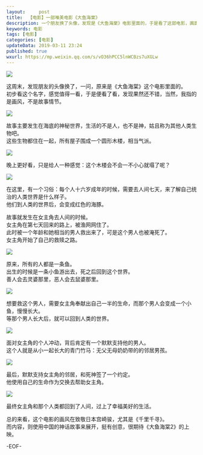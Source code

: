 ```yaml
---   
layout:     post  
title:  【电影】一部唯美电影《大鱼海棠》  
description: 一个朋友换了头像，发现是《大鱼海棠》电影里面的，于是看了这部电影，画面很唯美，可以看看。  
keywords: 电影  
tags: [电影]    
categories: [电影]  
updateData: 2019-03-11 23:24   
published: true 
wxurl: https://mp.weixin.qq.com/s/vO36hPCC5lnWCBzs7uXGLw  
---  
```



![](https://res2019.tiankonguse.com/images/2019/03/big-fish-001.jpg)  



这周末，发现朋友的头像换了，一问，原来是《大鱼海棠》这个电影里面的。  
初步看这个名字，感觉值得一看，于是便看了看，发现果然还不错，当然，我指的是画风，不是故事情节。  


![](https://res2019.tiankonguse.com/images/2019/03/big-fish-002.gif)  


故事主要发生在海底的神秘世界，生活的不是人，也不是神，姑且称为其他人类生物吧。  
这些生物都住在一起，所有屋子围成一个圆形木楼，相当气派。  


![](https://res2019.tiankonguse.com/images/2019/03/big-fish-003.jpg)  


晚上更好看，只是给人一种感觉：这个木楼会不会一不小心就塌了呢？  



![](https://res2019.tiankonguse.com/images/2019/03/big-fish-004.jpg)  


在这里，有一个习俗：每个人十六岁成年的时候，需要去人间七天，来了解自己统治的人类世界是什么样子。  
他们到人类的世界后，会变成红色的海豚。  


故事就发生在女主角去人间的时候。  
女主角在第七天回来的路上，被渔网网住了。  
此时被一个年龄和她相当的男人救出来了，可是这个男人也被淹死了。  
女主角开始了自己的救赎之路。  


![](https://res2019.tiankonguse.com/images/2019/03/big-fish-005.jpg)  


原来，所有的人都是一条鱼。  
出生的时候是一条小鱼游出去，死之后回到这个世界。  
善人会去灵婆那里，恶人会去鼠婆那里。  


![](https://res2019.tiankonguse.com/images/2019/03/big-fish-006.jpg)  


想要救这个男人，需要女主角奉献出自己一半的生命，而那个男人会变成一个小鱼，慢慢长大。  
等那个男人长大后，就可以回到人类的世界。  


![](https://res2019.tiankonguse.com/images/2019/03/big-fish-007.jpg)  


面对女主角的个人冲动，背后肯定有一个默默支持他的男人。  
这个人就是从小一起长大的青门竹马：无父无母奶奶带的的邻居男孩。  


![](https://res2019.tiankonguse.com/images/2019/03/big-fish-008.jpg)  


最后，默默支持女主角的邻居，和死神签了一个约定。  
他使用自己的生命作为交换去帮助女主角。  


![](https://res2019.tiankonguse.com/images/2019/03/big-fish-009.gif)  


最终女主角和那个人类都回到了人间，过上了幸福美好的生活。  


总的来看，这个电影的画风在致敬日本宫崎骏，尤其是《千里千寻》。  
而内容，则使用中国的神话故事来展开，挺有创意，很期待《大鱼海棠2》的上映。  


-EOF-  


  
